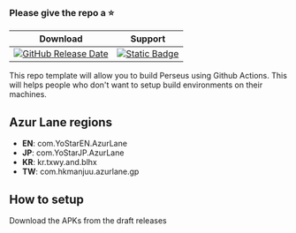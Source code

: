 ### Please give the repo a :star:

| Download | Support |
|-------|------|
| [![GitHub Release Date](https://img.shields.io/github/release-date/Alisa-Mikhailovna/AzurLaneEN)](https://github.com/Alisa-Mikhailovna/AzurLaneEN/releases) | [![Static Badge](https://img.shields.io/badge/discord-blue)](https://discord.gg/QQxadkGa) |

This repo template will allow you to build Perseus using Github Actions. This will helps people who don't want to setup build environments on their machines.

## Azur Lane regions
- **EN**: com.YoStarEN.AzurLane
- **JP**: com.YoStarJP.AzurLane
- **KR**: kr.txwy.and.blhx
- **TW**: com.hkmanjuu.azurlane.gp

## How to setup
Download the APKs from the draft releases
